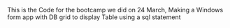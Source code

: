 This is the Code for the bootcamp we did on 24 March, Making a Windows form app with DB grid to display Table using a sql statement 

